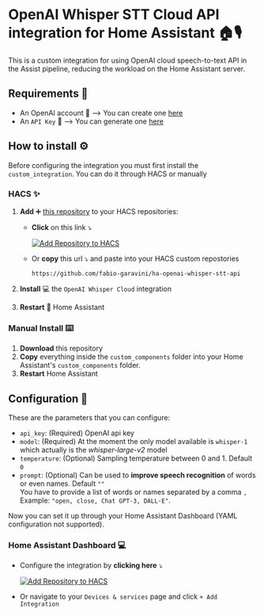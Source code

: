 # OpenAI Whisper STT Cloud API integration for Home Assistant 🏠🎙️

This is a custom integration for using OpenAI cloud speech-to-text API in the Assist pipeline, reducing the workload on the Home Assistant server.

## Requirements 📖

- An OpenAI account 👤  --> You can create one [here](https://platform.openai.com/signup)
- An `API Key` 🔑 --> You can generate one [here](https://platform.openai.com/api-keys)

## How to install ⚙️

Before configuring the integration you must first install the `custom_integration`. You can do it through HACS or manually

### HACS ✨

1. **Add** ➕ [this repository](https://my.home-assistant.io/redirect/hacs_repository/?owner=fabio-garavini&repository=ha-openai-whisper-stt-api&category=integration) to your HACS repositories:

    - **Click** on this link ⤵️

      [![Add Repository to HACS](https://my.home-assistant.io/badges/hacs_repository.svg)](https://my.home-assistant.io/redirect/hacs_repository/?owner=fabio-garavini&repository=ha-openai-whisper-stt-api&category=integration)

    - Or **copy** this url ⤵️ and paste into your HACS custom repostories

      ```url
      https://github.com/fabio-garavini/ha-openai-whisper-stt-api
      ```

2. **Install** 💻 the `OpenAI Whisper Cloud` integration
3. **Restart** 🔁 Home Assistant

### Manual Install ⌨️

1. **Download** this repository
2. **Copy** everything inside the `custom_components` folder into your Home Assistant's `custom_components` folder.
3. **Restart** Home Assistant

## Configuration 🔧

These are the parameters that you can configure:

- `api_key`: (Required) OpenAI api key
- `model`: (Required) At the moment the only model available is `whisper-1` which actually is the *whisper-large-v2* model
- `temperature`: (Optional) Sampling temperature between 0 and 1. Default `0`
- `prompt`: (Optional) Can be used to **improve speech recognition** of words or even names. Default `""`
  <br>You have to provide a list of words or names separated by a comma `, `
  <br>Example: `"open, close, Chat GPT-3, DALL·E"`.

Now you can set it up through your Home Assistant Dashboard (YAML configuration not supported).

### Home Assistant Dashboard 💻

- Configure the integration by **clicking here** ⤵️

  [![Add Repository to HACS](https://my.home-assistant.io/badges/config_flow_start.svg)](https://my.home-assistant.io/redirect/config_flow_start/?domain=openai_whisper_cloud)

- Or navigate to your `Devices & services` page and click `+ Add Integration`
